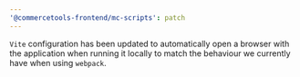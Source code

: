 ```yaml
---
'@commercetools-frontend/mc-scripts': patch
---
```


`Vite` configuration has been updated to automatically open a browser with the application when running it locally to match the behaviour we currently have when using `webpack`.
